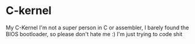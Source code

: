 # C-kernel
My C-Kernel
I'm not a super person in C or assembler, I barely found the BIOS bootloader, so please don't hate me :)
I'm just trying to code shit
